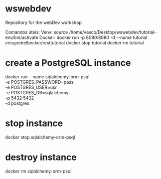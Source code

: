 # wswebdev

Repository for the webDev workshop

Comandos úteis:
Venv: source /home/vasco/Desktop/wswebdev/tutorial-env/bin/activate
Docker: docker run -p 8080:8080 -d --name tutorial ericgoebelbecker/resttutorial
docker stop tutorial
docker rm tutorial

# create a PostgreSQL instance
docker run --name sqlalchemy-orm-psql \
    -e POSTGRES_PASSWORD=pass \
    -e POSTGRES_USER=usr \
    -e POSTGRES_DB=sqlalchemy \
    -p 5432:5432 \
    -d postgres

# stop instance
docker stop sqlalchemy-orm-psql

# destroy instance
docker rm sqlalchemy-orm-psql
